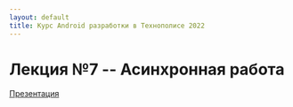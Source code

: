 ```yaml
---
layout: default
title: Курс Android разработки в Технополисе 2022
---
```


# Лекция №7 -- Асинхронная работа

[Презентация](./presentation.pdf)